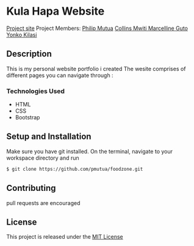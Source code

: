
# Kula Hapa Website
[Project site]( https://pmutua.github.io/)
Project Members:
[Philip Mutua](pmutua@live.com)
[Collins Mwiti ](collotush@gmail.com) 
[Marcelline Guto](gmercylyne@gmail.com) 
[Yonko Kilasi](yonkokilasi@gmail.com) 
## Description
This is my personal website portfolio i created 
The wesite comprises of different pages you can navigate through :
### Technologies Used
* HTML
* CSS
* Bootstrap

## Setup and Installation
Make sure you have git installed. On the terminal, navigate to your workspace directory and run

```bash
$ git clone https://github.com/pmutua/foodzone.git

```
## Contributing
pull requests are encouraged 
## License
This project is released under the [MIT License](./LICENSE.md)


